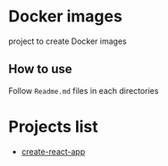 # Docker images

project to create Docker images

## How to use

Follow `Readme.md` files in each directories

# Projects list

* [create-react-app](create-react-app)
